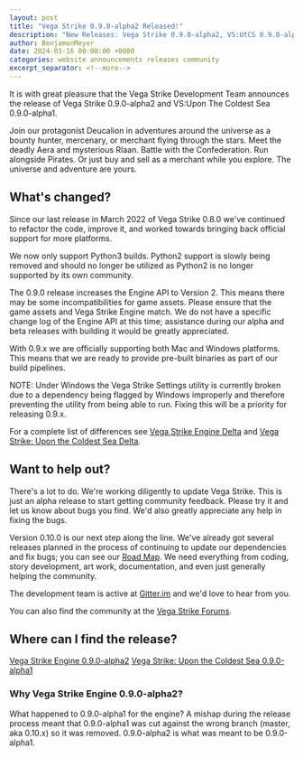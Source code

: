 ```yaml
---
layout: post
title: "Vega Strike 0.9.0-alpha2 Released!"
description: "New Releases: Vega Strike 0.9.0-alpha2, VS:UtCS 0.9.0-alpha1"
author: BenjamenMeyer
date: 2024-03-16 00:00:00 +0000
categories: website announcements releases community
excerpt_separator: <!--more-->
---
```

It is with great pleasure that the Vega Strike Development Team announces the release of Vega Strike 0.9.0-alpha2 and VS:Upon The Coldest Sea 0.9.0-alpha1.
<!--more-->

Join our protagonist Deucalion in adventures around the universe as a bounty hunter, mercenary, or merchant flying through the
stars. Meet the deadly Aera and mysterious Rlaan. Battle with the Confederation. Run alongside Pirates. Or just buy and sell as a merchant while you
explore. The universe and adventure are yours.

## What's changed?

Since our last release in March 2022 of Vega Strike 0.8.0 we've continued to refactor the code, improve it, and worked towards bringing back official
support for more platforms.

We now only support Python3 builds. Python2 support is slowly being removed and should no longer be utilized as Python2 is no longer supported by
its own community.

The 0.9.0 release increases the Engine API to Version 2. This means there may be some incompatibilities for game assets. Please ensure
that the game assets and Vega Strike Engine match. We do not have a specific change log of the Engine API at this time; assistance during
our alpha and beta releases with building it would be greatly appreciated.

With 0.9.x we are officially supporting both Mac and Windows platforms. This means that we are ready to provide pre-built
binaries as part of our build pipelines.

NOTE: Under Windows the Vega Strike Settings utility is currently broken due to a dependency being flagged by Windows improperly and
therefore preventing the utility from being able to run. Fixing this will be a priority for releasing 0.9.x.

For a complete list of differences see [Vega Strike Engine Delta][vsedelta] and [Vega Strike: Upon the Coldest Sea Delta][vsutcsdelta].

## Want to help out?

There's a lot to do. We're working diligently to update Vega Strike. This is just an alpha release to start getting community feedback.
Please try it and let us know about bugs you find. We'd also greatly appreciate any help in fixing the bugs.

Version 0.10.0 is our next step along the line.  We've already got several releases planned in the process of continuing to update our dependencies and fix bugs;
you can see our [Road Map][roadmap]. We need everything from coding, story development, art work, documentation, and even just generally helping the community.

The development team is active at [Gitter.im][gitter] and we'd love to hear from you.

You can also find the community at the [Vega Strike Forums][forums].

## Where can I find the release?

[Vega Strike Engine 0.9.0-alpha2][vse]
[Vega Strike: Upon the Coldest Sea 0.9.0-alpha1][vsutcs]

### Why Vega Strike Engine 0.9.0-alpha2?

What happened to 0.9.0-alpha1 for the engine? A mishap during the release process meant that 0.9.0-alpha1 was cut against the wrong
branch (master, aka 0.10.x) so it was removed. 0.9.0-alpha2 is what was meant to be 0.9.0-alpha1.

[sf]: https://sourceforge.net/projects/vegastrike/
[gh]: https://github.com/vegastrike
[roadmap]: https://www.vega-strike.org/roadmap/
[gitter]: https://gitter.im/vegastrike/community
[forums]: https://forums.vega-strike.org/
[vse]: https://github.com/vegastrike/Vega-Strike-Engine-Source/releases/tag/v0.9.0-alpha2
[vsutcs]: https://github.com/vegastrike/Assets-Production/releases/tag/v0.9.0-alpha1
[vsedelta]: https://github.com/vegastrike/Vega-Strike-Engine-Source/compare/v0.8.0...v0.9.0-alpha2
[vsutcsdelta]: https://github.com/vegastrike/Assets-Production/compare/v0.8.0...v0.9.0-alpha1
